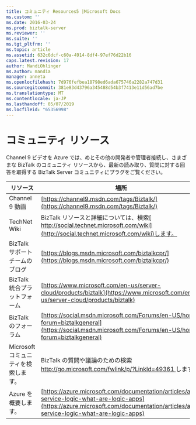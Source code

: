```yaml
---
title: コミュニティ Resources5 |Microsoft Docs
ms.custom: ''
ms.date: 2016-03-24
ms.prod: biztalk-server
ms.reviewer: ''
ms.suite: ''
ms.tgt_pltfrm: ''
ms.topic: article
ms.assetid: 632c6dcf-c60a-4914-8df4-97ef76d22b16
caps.latest.revision: 17
author: MandiOhlinger
ms.author: mandia
manager: anneta
ms.openlocfilehash: 7d976fefbea18798ed6ada675746a2282a747d31
ms.sourcegitcommit: 381e83d43796a345488d54b3f7413e11d56ad7be
ms.translationtype: MT
ms.contentlocale: ja-JP
ms.lasthandoff: 05/07/2019
ms.locfileid: "65356998"
---
```

# <a name="community-resources"></a>コミュニティ リソース
Channel 9 ビデオを Azure では、めとその他の開発者や管理者接続し、さまざまな BizTalk のコミュニティ リソースから、最新の読み取り、質問に対する回答を取得する BizTalk Server コミュニティにプラグをご覧ください。  
  
|リソース|場所|  
|--------------|--------------|  
|Channel 9 動画|[https://channel9.msdn.com/tags/Biztalk/](https://channel9.msdn.com/tags/Biztalk/)|  
|TechNet Wiki|BizTalk リソースと詳細については、検索[ http://social.technet.microsoft.com/wiki](http://social.technet.microsoft.com/wiki)します。|  
|BizTalk サポート チームのブログ|[https://blogs.msdn.microsoft.com/biztalkcpr/](https://blogs.msdn.microsoft.com/biztalkcpr/)|  
|BizTalk 統合プラットフォーム|[https://www.microsoft.com/en-us/server-cloud/products/biztalk](https://www.microsoft.com/en-us/server-cloud/products/biztalk)|  
|BizTalk のフォーラム|[https://social.msdn.microsoft.com/Forums/en-US/home?forum=biztalkgeneral](https://social.msdn.microsoft.com/Forums/en-US/home?forum=biztalkgeneral)|  
|Microsoft コミュニティを検索します。|BizTalk の質問や議論のための検索[ http://go.microsoft.com/fwlink/p/?LinkId=49361 ](http://go.microsoft.com/fwlink/p/?LinkId=49361)します。|  
|Azure を概要します。|[https://azure.microsoft.com/documentation/articles/app-service-logic-what-are-logic-apps](https://azure.microsoft.com/documentation/articles/app-service-logic-what-are-logic-apps)|  
  
